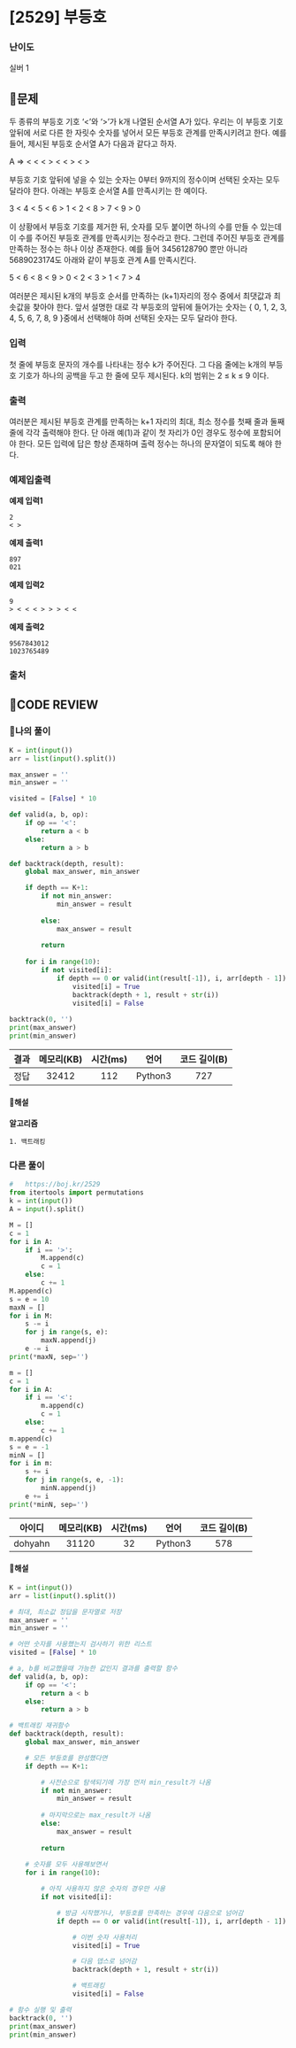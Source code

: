# [2529] 부등호

### **난이도**
실버 1
## **📝문제**
두 종류의 부등호 기호 ‘<’와 ‘>’가 k개 나열된 순서열 A가 있다. 우리는 이 부등호 기호 앞뒤에 서로 다른 한 자릿수 숫자를 넣어서 모든 부등호 관계를 만족시키려고 한다. 예를 들어, 제시된 부등호 순서열 A가 다음과 같다고 하자. 

A ⇒ < < < > < < > < >

부등호 기호 앞뒤에 넣을 수 있는 숫자는 0부터 9까지의 정수이며 선택된 숫자는 모두 달라야 한다. 아래는 부등호 순서열 A를 만족시키는 한 예이다. 

3 < 4 < 5 < 6 > 1 < 2 < 8 > 7 < 9 > 0

이 상황에서 부등호 기호를 제거한 뒤, 숫자를 모두 붙이면 하나의 수를 만들 수 있는데 이 수를 주어진 부등호 관계를 만족시키는 정수라고 한다. 그런데 주어진 부등호 관계를 만족하는 정수는 하나 이상 존재한다. 예를 들어 3456128790 뿐만 아니라 5689023174도 아래와 같이 부등호 관계 A를 만족시킨다. 

5 < 6 < 8 < 9 > 0 < 2 < 3 > 1 < 7 > 4

여러분은 제시된 k개의 부등호 순서를 만족하는 (k+1)자리의 정수 중에서 최댓값과 최솟값을 찾아야 한다. 앞서 설명한 대로 각 부등호의 앞뒤에 들어가는 숫자는 { 0, 1, 2, 3, 4, 5, 6, 7, 8, 9 }중에서 선택해야 하며 선택된 숫자는 모두 달라야 한다. 
### **입력**
첫 줄에 부등호 문자의 개수를 나타내는 정수 k가 주어진다. 그 다음 줄에는 k개의 부등호 기호가 하나의 공백을 두고 한 줄에 모두 제시된다. k의 범위는 2 ≤ k ≤ 9 이다. 
### **출력**
여러분은 제시된 부등호 관계를 만족하는 k+1 자리의 최대, 최소 정수를 첫째 줄과 둘째 줄에 각각 출력해야 한다. 단 아래 예(1)과 같이 첫 자리가 0인 경우도 정수에 포함되어야 한다. 모든 입력에 답은 항상 존재하며 출력 정수는 하나의 문자열이 되도록 해야 한다. 
### **예제입출력**

**예제 입력1**

```
2
< >
```

**예제 출력1**

```
897
021
```

**예제 입력2**

```
9
> < < < > > > < <
```

**예제 출력2**

```
9567843012
1023765489
```

### **출처**

## **🧐CODE REVIEW**

### **🧾나의 풀이**

```python
K = int(input())
arr = list(input().split())

max_answer = ''
min_answer = ''

visited = [False] * 10

def valid(a, b, op):
    if op == '<':
        return a < b
    else:
        return a > b

def backtrack(depth, result):
    global max_answer, min_answer

    if depth == K+1:
        if not min_answer:
            min_answer = result
        
        else:
            max_answer = result
        
        return
    
    for i in range(10):
        if not visited[i]:
            if depth == 0 or valid(int(result[-1]), i, arr[depth - 1]):
                visited[i] = True
                backtrack(depth + 1, result + str(i))
                visited[i] = False
    
backtrack(0, '')
print(max_answer)
print(min_answer)
```

결과	| 메모리(KB) |	시간(ms) |	언어 |	코드 길이(B)
:----:|:-----:|:-----:|:-----:|:--------:
정답|32412|112|Python3|727
#### **📝해설**

**알고리즘**
```
1. 백트래킹
```
### **다른 풀이**

```python
#   https://boj.kr/2529
from itertools import permutations
k = int(input())
A = input().split()

M = []
c = 1
for i in A:
    if i == '>':
        M.append(c)
        c = 1
    else:
        c += 1
M.append(c)
s = e = 10
maxN = []
for i in M:
    s -= i
    for j in range(s, e):
        maxN.append(j)
    e -= i
print(*maxN, sep='')

m = []
c = 1
for i in A:
    if i == '<':
        m.append(c)
        c = 1
    else:
        c += 1
m.append(c)
s = e = -1
minN = []
for i in m:
    s += i
    for j in range(s, e, -1):
        minN.append(j)
    e += i
print(*minN, sep='')
```

아이디 | 메모리(KB) |	시간(ms) |	언어 |	코드 길이(B) 
:-----:|:-----:|:-----:|:----:|:--------:
dohyahn|31120|32|Python3|578
#### **📝해설**

```python
K = int(input())
arr = list(input().split())

# 최대, 최소값 정답을 문자열로 저장
max_answer = ''
min_answer = ''

# 어떤 숫자를 사용했는지 검사하기 위한 리스트
visited = [False] * 10

# a, b를 비교했을때 가능한 값인지 결과를 출력할 함수
def valid(a, b, op):
    if op == '<':
        return a < b
    else:
        return a > b

# 백트래킹 재귀함수
def backtrack(depth, result):
    global max_answer, min_answer

    # 모든 부등호를 완성했다면
    if depth == K+1:

        # 사전순으로 탐색되기에 가장 먼저 min_result가 나옴
        if not min_answer:
            min_answer = result
        
        # 마지막으로는 max_result가 나옴
        else:
            max_answer = result
        
        return
    
    # 숫자를 모두 사용해보면서
    for i in range(10):

        # 아직 사용하지 않은 숫자의 경우만 사용
        if not visited[i]:

            # 방금 시작했거나, 부등호를 만족하는 경우에 다음으로 넘어감
            if depth == 0 or valid(int(result[-1]), i, arr[depth - 1]):

                # 이번 숫자 사용처리
                visited[i] = True

                # 다음 뎁스로 넘어감
                backtrack(depth + 1, result + str(i))

                # 백트래킹
                visited[i] = False

# 함수 실행 및 출력
backtrack(0, '')
print(max_answer)
print(min_answer)
```